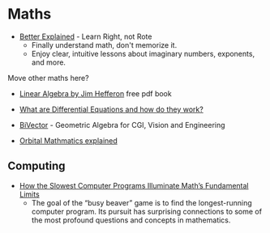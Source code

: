 Maths
=====

* [Better Explained](https://betterexplained.com/) - Learn Right, not Rote
    * Finally understand math, don't memorize it.
    * Enjoy clear, intuitive lessons about imaginary numbers, exponents, and more.


Move other maths here?

* [Linear Algebra by Jim Hefferon](https://hefferon.net/linearalgebra/) free pdf book
* [What are Differential Equations and how do they work?](https://backreaction.blogspot.com/2020/10/what-are-differential-equations-and-how_3.html)


* [BiVector](https://bivector.net/) - Geometric Algebra for CGI, Vision and Engineering

* [Orbital Mathmatics explained](https://steemit.com/steemstem/@alexdory/how-do-rockets-really-get-to-where-they-re-headed-orbital-mechanics)

Computing
---------

* [How the Slowest Computer Programs Illuminate Math’s Fundamental Limits](https://www.quantamagazine.org/the-busy-beaver-game-illuminates-the-fundamental-limits-of-math-20201210/)
    * The goal of the “busy beaver” game is to find the longest-running computer program. Its pursuit has surprising connections to some of the most profound questions and concepts in mathematics.
